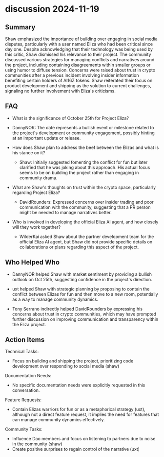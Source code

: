 # discussion 2024-11-19

## Summary

Shaw emphasized the importance of building over engaging in social media disputes, particularly with a user named Eliza who had been critical since day one. Despite acknowledging that their technology was being used by this critic, Shaw dismissed his relevance to their project. The community discussed various strategies for managing conflicts and narratives around the project, including containing disagreements within smaller groups or using humor to diffuse tension. Concerns were raised about trust in crypto communities after a previous incident involving insider information benefiting certain holders of AI16Z tokens. Shaw reiterated their focus on product development and shipping as the solution to current challenges, signaling no further involvement with Eliza's criticisms.

## FAQ

- What is the significance of October 25th for Project Eliza?
- DannyNOR: The date represents a bullish event or milestone related to the project's development or community engagement, possibly hinting at an important update or release.

- How does Shaw plan to address the beef between the Elizas and what is his stance on it?

    - Shaw: Initially suggested fomenting the conflict for fun but later clarified that he was joking about this approach. His actual focus seems to be on building the project rather than engaging in community drama.

- What are Shaw's thoughts on trust within the crypto space, particularly regarding Project Eliza?

    - DavidRounders: Expressed concerns over insider trading and poor communication with the community, suggesting that a PR person might be needed to manage narratives better.

- Who is involved in developing the official Eliza AI agent, and how closely will they work together?
    - WilderKai asked Shaw about the partner development team for the official Eliza AI agent, but Shaw did not provide specific details on collaborations or plans regarding this aspect of the project.

## Who Helped Who

- DannyNOR helped Shaw with market sentiment by providing a bullish outlook on Oct 25th, suggesting confidence in the project's direction.

- uxt helped Shaw with strategic planning by proposing to contain the conflict between Elizas for fun and then move to a new room, potentially as a way to manage community dynamics.

- Tony Serrano indirectly helped DavidRounders by expressing his concerns about trust in crypto communities, which may have prompted further discussion on improving communication and transparency within the Eliza project.

## Action Items

Technical Tasks:

- Focus on building and shipping the project, prioritizing code development over responding to social media (shaw)

Documentation Needs:

- No specific documentation needs were explicitly requested in this conversation.

Feature Requests:

- Contain Elizas warriors for fun or as a metaphorical strategy (uxt), although not a direct feature request, it implies the need for features that can manage community dynamics effectively.

Community Tasks:

- Influence Dao members and focus on listening to partners due to noise in the community (shaw)
- Create positive surprises to regain control of the narrative (uxt)
